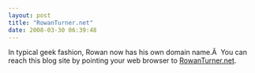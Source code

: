 ```yaml
---
layout: post
title: "RowanTurner.net"
date: 2008-03-30 06:39:48
---
```

In typical geek fashion, Rowan now has his own domain name.Â  You can reach this blog site by pointing your web browser to [RowanTurner.net](http://www.rowanturner.net).
